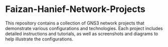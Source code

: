 # Faizan-Hanief-Network-Projects
This repository contains a collection of GNS3 network projects that demonstrate various configurations and technologies. Each project includes detailed instructions and tutorials, as well as screenshots and diagrams to help illustrate the configurations.
